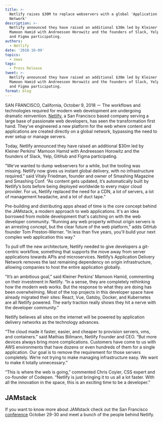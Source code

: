 ```yaml
---
title: >-
  Netlify raises $30M to replace webservers with a global 'Application Delivery
  Network'
description: >-
  Netlify announced they have raised an additional $30m led by Kleiner Perkins'
  Mamoon Hamid with Andreessen Horowitz and the founders of Slack, Yelp, GitHub
  and Figma participating.
authors:
  - Netlify
date: '2018-10-09'
topics:
  - news
tags:
  - Press Release
tweet: >-
  Netlify announced they have raised an additional $30m led by Kleiner Perkins'
  Mamoon Hamid with Andreessen Horowitz and the founders of Slack, Yelp, GitHub
  and Figma participating.
format: blog
---
```

SAN FRANCISCO, California, October 9, 2018 ー The workflows and technologies required for modern web development are undergoing dramatic reinvention. [Netlify](https://www.netlify.com), a San Francisco based company serving a large base of passionate web developers, has seen the transformation first hand. They've engineered a new platform for the web where content and applications are created directly on a global network, bypassing the need to ever setup or manage servers.

Today, Netlify announced they have raised an additional $30m led by Kleiner Perkins' Mamoon Hamid with Andreessen Horowitz and the founders of Slack, Yelp, GitHub and Figma participating.

“We’ve wanted to dump webservers for a while, but the tooling was missing. Netlify now gives us instant global delivery, with no infrastructure required.” said Vitaly Friedman, founder and owner of Smashing Magazine and Smashing Conf. “As content gets updated, it’s automatically built by Netlify’s bots before being deployed worldwide to every major cloud provider. For us, Netlify replaced the need for a CDN, a lot of servers, a lot of management headache, and a lot of duct tape.”

Pre-building and distributing apps ahead of time is the core concept behind the JAMstack, a modern approach to web applications. It's an idea borrowed from mobile development that's catching on with the web developer community.  “Running any web property without origin servers is an arresting concept, but the clear future of the web platform,” adds GitHub founder Tom Preston-Werner. "In less than five years, you'll build your next complex web application this way."

To pull off the new architecture, Netlify needed to give developers a git-centric workflow, something that supports the move away from server applications towards APIs and microservices. Netlify’s Application Delivery Network removes the last remaining dependency on origin infrastructure, allowing companies to host the entire application globally.

“It’s an ambitious goal,” said Kleiner Perkins’ Mamoon Hamid, commenting on their investment in Netlify. “In a sense, they are completely rethinking how the modern web works. But the response to what they are doing has been overwhelming. Most of the top projects in this developer space have already migrated their sites: React, Vue, Gatsby, Docker, and Kubernetes are all Netlify powered. The early traction really shows they hit a nerve with the developer community.”

Netlify believes all sites on the internet will be powered by application delivery networks as the technology advances.

“The cloud made it faster, easier, and cheaper to provision servers, vms, and containers.” said Mathias Biilmann, Netlify Founder and CEO. “But more devices always bring more complications. Customers have come to us with AWS environments that have dozens or even hundreds of them for a single application. Our goal is to remove the requirement for those servers completely. We’re not trying to make managing infrastructure easy. We want to make it totally unnecessary.”

“This is where the web is going,” commented Chris Coyier, CSS expert and co-founder of Codepen. “Netlify is just bringing it to us all a lot faster. With all the innovation in the space, this is an exciting time to be a developer.”

## JAMstack

If you want to know more about JAMstack check out the San Francisco [conference](https://jamstackconf.com/) October 29-30 and meet a bunch of the people behind Netlify.
